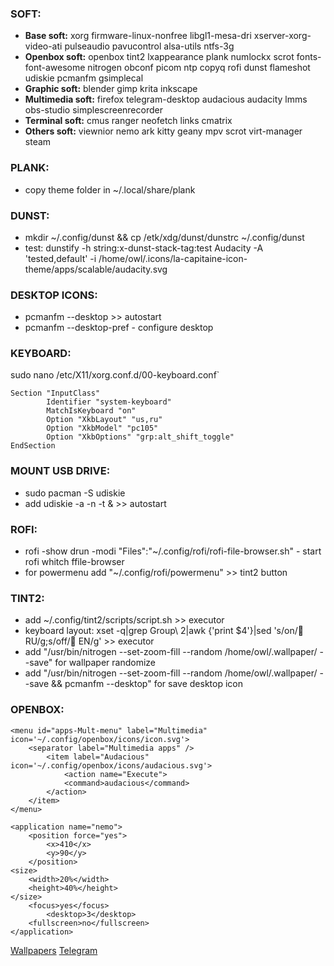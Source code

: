 ### SOFT:
* **Base soft:** xorg firmware-linux-nonfree libgl1-mesa-dri xserver-xorg-video-ati pulseaudio pavucontrol alsa-utils ntfs-3g
* **Openbox soft:** openbox tint2 lxappearance plank numlockx scrot fonts-font-awesome nitrogen obconf picom ntp copyq rofi dunst flameshot udiskie pcmanfm gsimplecal
* **Graphic soft:** blender gimp krita inkscape 
* **Multimedia soft:** firefox telegram-desktop audacious audacity lmms obs-studio simplescreenrecorder
* **Terminal soft:** cmus ranger neofetch links cmatrix
* **Others soft:** viewnior nemo ark kitty geany mpv scrot virt-manager steam
  
  
  
### PLANK: 
* copy theme folder in ~/.local/share/plank
  
  
### DUNST: 
* mkdir ~/.config/dunst && cp /etk/xdg/dunst/dunstrc ~/.config/dunst
* test: dunstify -h string:x-dunst-stack-tag:test Audacity -A 'tested,default' -i /home/owl/.icons/la-capitaine-icon-theme/apps/scalable/audacity.svg
  
  
  
### DESKTOP ICONS:
* pcmanfm --desktop >> autostart
* pcmanfm --desktop-pref - configure desktop
  
  
  
### KEYBOARD:
sudo nano /etc/X11/xorg.conf.d/00-keyboard.conf`

```
Section "InputClass"
        Identifier "system-keyboard"
        MatchIsKeyboard "on"
        Option "XkbLayout" "us,ru"
        Option "XkbModel" "pc105"
        Option "XkbOptions" "grp:alt_shift_toggle"
EndSection
```
  
  
  
### MOUNT USB DRIVE:
* sudo pacman -S udiskie
* add udiskie -a  -n -t & >> autostart
  
  
  
### ROFI:
* rofi -show drun -modi "Files":"~/.config/rofi/rofi-file-browser.sh" - start rofi whitch ffile-browser
* for powermenu add "~/.config/rofi/powermenu" >> tint2 button
  
  
  
### TINT2:
* add ~/.config/tint2/scripts/script.sh >> executor
* keyboard layout: xset -q|grep Group\ 2|awk {'print $4'}|sed 's/on/ RU/g;s/off/ EN/g' >> executor
* add "/usr/bin/nitrogen --set-zoom-fill --random /home/owl/.wallpaper/ --save" for wallpaper randomize
* add "/usr/bin/nitrogen --set-zoom-fill --random /home/owl/.wallpaper/ --save && pcmanfm --desktop" for save desktop icon
  
  
  
### OPENBOX:
```
<menu id="apps-Mult-menu" label="Multimedia" icon='~/.config/openbox/icons/icon.svg'>
    <separator label="Multimedia apps" />
        <item label="Audacious" icon='~/.config/openbox/icons/audacious.svg'>
            <action name="Execute">
            <command>audacious</command>
        </action>
    </item>
</menu>
```

```
<application name="nemo">
    <position force="yes">
        <x>410</x>
        <y>90</y>
    </position>
<size>
    <width>20%</width>
    <height>40%</height>
</size>
    <focus>yes</focus>
        <desktop>3</desktop>
    <fullscreen>no</fullscreen>
</application>
```  
  
  [Wallpapers](https://unsplash.com/collections/91828652/wallpaper) [Telegram](https://t.me/prolinux_tg)

